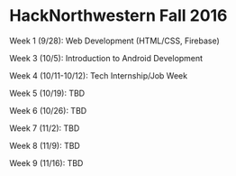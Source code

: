 # HackNorthwestern Fall 2016

Week 1 (9/28): Web Development (HTML/CSS, Firebase)

Week 3 (10/5): Introduction to Android Development

Week 4 (10/11-10/12): Tech Internship/Job Week

Week 5 (10/19): TBD

Week 6 (10/26): TBD

Week 7 (11/2): TBD

Week 8 (11/9): TBD

Week 9 (11/16): TBD

